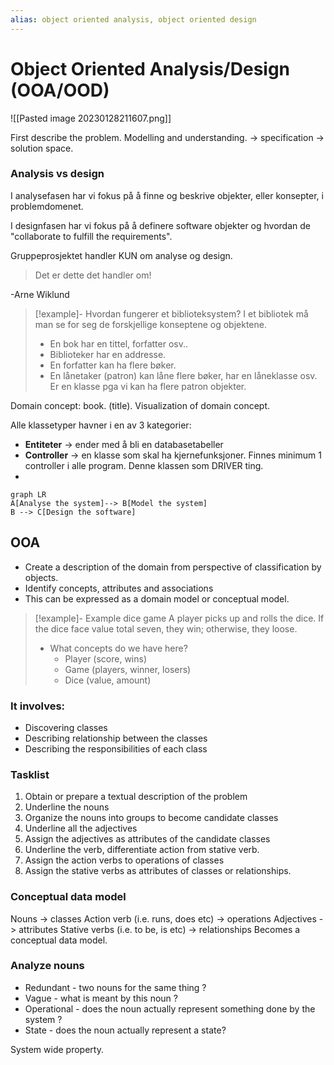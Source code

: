 ```yaml
---
alias: object oriented analysis, object oriented design
---
```


# Object Oriented Analysis/Design (OOA/OOD)

![[Pasted image 20230128211607.png]]

First describe the problem. Modelling and understanding.  -> specification -> solution space. 

### Analysis vs design
I analysefasen har vi fokus på å finne og beskrive objekter, eller konsepter, i problemdomenet.

I designfasen har vi fokus på å definere software objekter og hvordan de "collaborate to fulfill the requirements". 

Gruppeprosjektet handler KUN om analyse og design. 

> Det er dette det handler om! 

-Arne Wiklund

>[!example]-
> Hvordan fungerer et biblioteksystem? I et bibliotek må man se for seg de forskjellige konseptene og objektene. 
> - En bok har en tittel, forfatter osv.. 
> - Biblioteker har en addresse.
> - En forfatter kan ha flere bøker.
> - En lånetaker (patron) kan låne flere bøker, har en låneklasse osv. Er en klasse pga vi kan ha flere patron objekter.

Domain concept: book. (title). Visualization of domain concept. 

Alle klassetyper havner i en av 3 kategorier:

- **Entiteter** -> ender med å bli en databasetabeller
- **Controller** -> en klasse som skal ha kjernefunksjoner. Finnes minimum 1 controller i alle program. Denne klassen som DRIVER ting. 
- 

```mermaid
graph LR
A[Analyse the system]--> B[Model the system]
B --> C[Design the software]
```

## OOA 
- Create a description of the domain from perspective of classification by objects. 
- Identify concepts, attributes and associations
- This can be expressed as a domain model or conceptual model. 


> [!example]- Example dice game
> A player picks up and rolls the dice. If the dice face value total seven, they win; otherwise, they loose. 
> - What concepts do we have here?
> 	- Player (score, wins)
> 	- Game (players, winner, losers)
> 	- Dice (value, amount)


### It involves:
- Discovering classes
- Describing relationship between the classes
- Describing the responsibilities of each class


### Tasklist
1. Obtain or prepare a textual description of the problem
2. Underline the nouns
3. Organize the nouns into groups to become candidate classes
4. Underline all the adjectives
5. Assign the adjectives as attributes of the candidate classes
6. Underline the verb, differentiate action from stative verb.
7. Assign the action verbs to operations of classes
8. Assign the stative verbs as attributes of classes or relationships.

### Conceptual data model
Nouns -> classes
Action verb (i.e. runs, does etc) -> operations
Adjectives -> attributes
Stative verbs (i.e. to be, is etc) -> relationships
Becomes a conceptual data model.

### Analyze nouns
- Redundant - two nouns for the same thing ? 
- Vague - what is meant by this noun ?
- Operational - does the noun actually represent something done by the system ? 
- State - does the noun actually represent a state?

System wide property.
